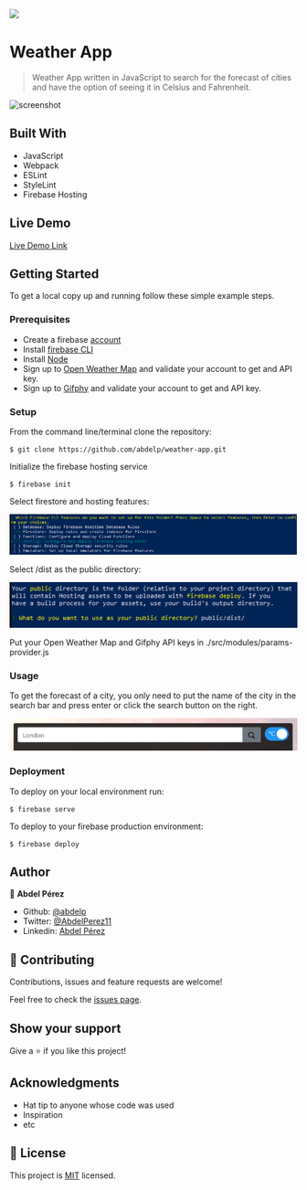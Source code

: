![](https://img.shields.io/badge/Microverse-blueviolet)

# Weather App

> Weather App written in JavaScript to search for the forecast of cities and have the option of seeing it in Celsius and Fahrenheit.

![screenshot](./app_screenshot.gif)

## Built With

- JavaScript
- Webpack
- ESLint
- StyleLint
- Firebase Hosting

## Live Demo

[Live Demo Link](https://weather-app-4562.web.app/)


## Getting Started

To get a local copy up and running follow these simple example steps.

### Prerequisites

- Create a firebase [account](https://console.firebase.google.com/)
- Install [firebase CLI](https://firebase.google.com/docs/cli)
- Install [Node](https://nodejs.org/en/)
- Sign up to [Open Weather Map](https://openweathermap.org/) and validate your account to get and API key.
- Sign up to [Gifphy](https://giphy.com/) and validate your account to get and API key.

### Setup

From the command line/terminal clone the repository:

```
$ git clone https://github.com/abdelp/weather-app.git
```

Initialize the firebase hosting service

```
$ firebase init
```

Select firestore and hosting features:

![features](./src/assets/images/firebase_init_step_1.png)

Select /dist as the public directory:

![public](./src/assets/images/firebase_init_step_2.png)

Put your Open Weather Map and Gifphy API keys in ./src/modules/params-provider.js

### Usage

To get the forecast of a city, you only need to put the name of the city in the search bar and press enter or click the search button on the right.

![search](./src/assets/images/search-bar.png)

### Deployment

To deploy on your local environment run:

```
$ firebase serve
```

To deploy to your firebase production environment:

```
$ firebase deploy
```

## Author

👤 **Abdel Pérez**

- Github: [@abdelp](https://github.com/abdelp/)
- Twitter: [@AbdelPerez11](https://twitter.com/abdelperez11)
- Linkedin: [Abdel Pérez](https://www.linkedin.com/in/abdel-perez/)

## 🤝 Contributing

Contributions, issues and feature requests are welcome!

Feel free to check the [issues page](issues/).

## Show your support

Give a ⭐️ if you like this project!

## Acknowledgments

- Hat tip to anyone whose code was used
- Inspiration
- etc

## 📝 License

This project is [MIT](lic.url) licensed.